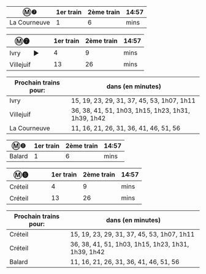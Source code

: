 | Ⓜ❼           | 1er train | 2ème train | 14:57 |
|--------------|-----------|------------|-------|
| La Courneuve | 1         | 6          | mins  |

| Ⓜ❼    ㅤㅤ    | 1er train | 2ème train | 14:57 |
|---------------|-----------|------------|-------|
| Ivry     ㅤㅤ► | 4         | 9          | mins  |
| Villejuifㅤㅤㅤ | 13        | 26         | mins  |

| Prochain trains pour: | dans (en minutes)                                              |
|-----------------------|----------------------------------------------------|
| Ivry                  | 15, 19, 23, 29, 31, 37, 45, 53, 1h07, 1h11         |
| Villejuif             | 36, 38, 41, 51, 1h03, 1h15, 1h23, 1h31, 1h39, 1h42 |
| La Courneuve          | 11, 16, 21, 26, 31, 36, 41, 46, 51, 56             |

| Ⓜ❽           | 1er train | 2ème train | 14:57 |
|--------------|-----------|------------|-------|
| Balard | 1         | 6          | mins  |

| Ⓜ❽    ㅤㅤ    | 1er train | 2ème train | 14:57 |
|---------------|-----------|------------|-------|
| Créteil     ㅤㅤ | 4         | 9          | mins  |
| Créteilㅤㅤㅤ | 13        | 26         | mins  |

| Prochain trains pour: | dans (en minutes)                                              |
|-----------------------|----------------------------------------------------|
| Créteil                 | 15, 19, 23, 29, 31, 37, 45, 53, 1h07, 1h11         |
| Créteil          | 36, 38, 41, 51, 1h03, 1h15, 1h23, 1h31, 1h39, 1h42 |
| Balard          | 11, 16, 21, 26, 31, 36, 41, 46, 51, 56             |
